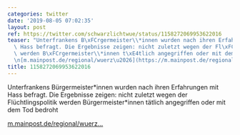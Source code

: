 ```yaml
---
categories: twitter
date: '2019-08-05 07:02:35'
layout: post
ref: https://twitter.com/schwarzlichtwue/status/1158272069953622016
teaser: "Unterfrankens B\xFCrgermeister\\*innen wurden nach ihren Erfahrungen mit\
  \ Hass befragt. Die Ergebnisse zeigen: nicht zuletzt wegen der Fl\xFCchtlingspolitik\
  \ werden B\xFCrgermeister\\*innen t\xE4tlich angegriffen oder mit dem Tod bedroht\n\
  \n[m.mainpost.de/regional/wuerz\u2026](https://m.mainpost.de/regional/wuerzburg/Grafik-Hass-gegen-Politiker-in-Unterfranken-nimmt-zu;art735,10288843)"
title: 1158272069953622016
---
```

Unterfrankens Bürgermeister\*innen wurden nach ihren Erfahrungen mit Hass befragt. Die Ergebnisse zeigen: nicht zuletzt wegen der Flüchtlingspolitik werden Bürgermeister\*innen tätlich angegriffen oder mit dem Tod bedroht

[m.mainpost.de/regional/wuerz…](https://m.mainpost.de/regional/wuerzburg/Grafik-Hass-gegen-Politiker-in-Unterfranken-nimmt-zu;art735,10288843)